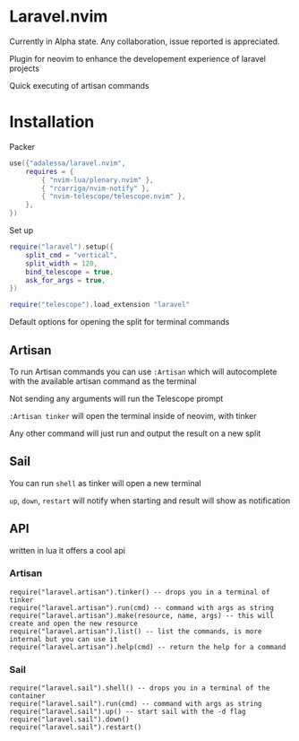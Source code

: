 # Laravel.nvim

Currently in Alpha state. Any collaboration, issue reported is appreciated.

Plugin for neovim to enhance the developement experience of laravel projects

Quick executing of artisan commands

# Installation
Packer
```lua
use({"adalessa/laravel.nvim",
    requires = {
        { "nvim-lua/plenary.nvim" },
        { "rcarriga/nvim-notify" },
        { "nvim-telescope/telescope.nvim" },
    },
})
```

Set up
```lua
require("laravel").setup({
    split_cmd = "vertical",
    split_width = 120,
    bind_telescope = true,
    ask_for_args = true,
})

require("telescope").load_extension "laravel"
```



Default options for opening the split for terminal commands

## Artisan
To run Artisan commands you can use `:Artisan` which will autocomplete with the available
artisan command as the terminal

Not sending any arguments will run the Telescope prompt

`:Artisan tinker` will open the terminal inside of neovim, with tinker

Any other command will just run and output the result on a new split

## Sail

You can run `shell` as tinker will open a new terminal

`up`, `down`, `restart` will notify when starting and result will show as notification

## API
written in lua it offers a cool api

### Artisan
```
require("laravel.artisan").tinker() -- drops you in a terminal of tinker
require("laravel.artisan").run(cmd) -- command with args as string
require("laravel.artisan").make(resource, name, args) -- this will create and open the new resource
require("laravel.artisan").list() -- list the commands, is more internal but you can use it
require("laravel.artisan").help(cmd) -- return the help for a command
```

### Sail
```
require("laravel.sail").shell() -- drops you in a terminal of the container
require("laravel.sail").run(cmd) -- command with args as string
require("laravel.sail").up() -- start sail with the -d flag
require("laravel.sail").down()
require("laravel.sail").restart()
```

